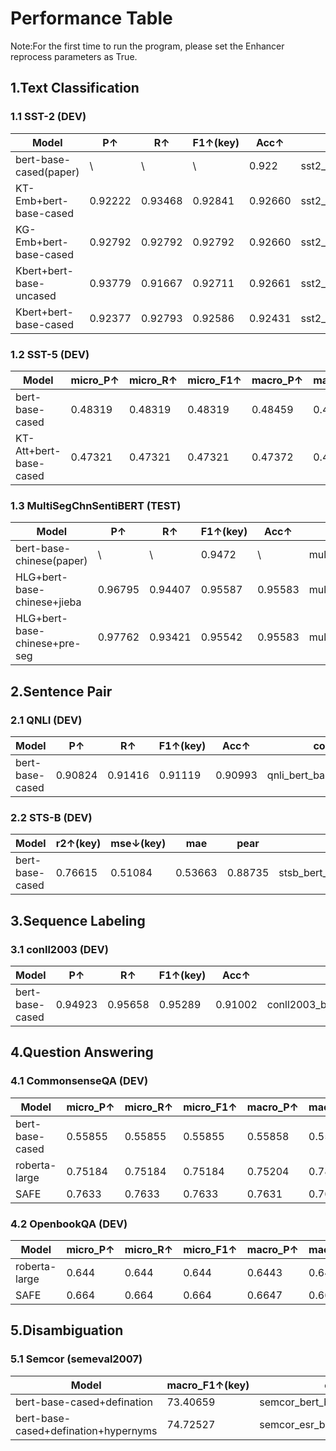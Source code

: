 # Performance Table

Note:For the first time to run the program, please set the Enhancer reprocess parameters as True.

## 1.Text Classification

### 1.1 SST-2 (DEV)

| Model                 | P↑      | R↑      | F1↑(key) | Acc↑    | code                          |
|-----------------------|---------|---------|----------|---------|-------------------------------|
| bert-base-cased(paper) | \       | \       | \        | 0.922   | sst2_bert_base_cased.py       |
| KT-Emb+bert-base-cased | 0.92222 | 0.93468 | 0.92841  | 0.92660 | sst2_ktemb_bert_base_cased.py |
| KG-Emb+bert-base-cased | 0.92792 | 0.92792 | 0.92792  | 0.92660 | sst2_kgemb_bert_base_cased.py |
| Kbert+bert-base-uncased | 0.93779 | 0.91667 | 0.92711  | 0.92661 | sst2_kbert_bert_base_uncased.py |
| Kbert+bert-base-cased | 0.92377 | 0.92793 | 0.92586  | 0.92431 | sst2_kbert_bert_base_cased.py |

[comment]: <> "| bert-base-cased | 0.92427 | 0.93468 | 0.92945 | 0.92775 | sst2_bert_base_cased.py |"

### 1.2 SST-5 (DEV)

| Model                  | micro_P↑ | micro_R↑ | micro_F1↑ | macro_P↑ | macro_R↑ | macro_F1↑(key) | Acc↑    | code                          |
|------------------------|----------|----------|-----------|----------|----------|----------------|---------|-------------------------------|
| bert-base-cased        | 0.48319  | 0.48319  | 0.48319   | 0.48459  | 0.46527  | 0.47156        | 0.48319 | sst5_bert_base_cased.py       |
| KT-Att+bert-base-cased | 0.47321  | 0.47321  | 0.47321   | 0.47372  | 0.45257  | 0.45612        | 0.47321 | sst5_ktatt_bert_base_cased.py |

### 1.3 MultiSegChnSentiBERT (TEST)

| Model | P↑ | R↑ | F1↑(key) | Acc↑ | code |
|---|---|---|---|---|---|
| bert-base-chinese(paper) | \ | \ | 0.9472 | \ | multisegchnsentibert_bert_base_chinese.py |
| HLG+bert-base-chinese+jieba | 0.96795 | 0.94407 | 0.95587 | 0.95583 | multisegchnsentibert_hlg_bert_base_chinese.py |
| HLG+bert-base-chinese+pre-seg | 0.97762 | 0.93421 | 0.95542 | 0.95583 | multisegchnsentibert_hlg_pre_seg_bert_base_chinese.py |

## 2.Sentence Pair

### 2.1 QNLI (DEV)

| Model | P↑ | R↑ | F1↑(key) | Acc↑ | code |
|---|---|---|---|---|---|
| bert-base-cased | 0.90824 | 0.91416 | 0.91119 | 0.90993 | qnli_bert_base_cased.py |

### 2.2 STS-B (DEV)

| Model | r2↑(key) | mse↓(key) | mae | pear | code |
|---|---|---|---|---|---|
| bert-base-cased | 0.76615 | 0.51084 | 0.53663 | 0.88735 | stsb_bert_base_cased.py |

## 3.Sequence Labeling

### 3.1 conll2003 (DEV)

| Model | P↑ | R↑ | F1↑(key) | Acc↑ | code |
|---|---|---|---|---|---|
| bert-base-cased | 0.94923 | 0.95658 | 0.95289 | 0.91002 | conll2003_bert_base_cased.py |

## 4.Question Answering

### 4.1 CommonsenseQA (DEV)

| Model | micro_P↑ | micro_R↑ | micro_F1↑ | macro_P↑ | macro_R↑ | macro_F1↑(key) | Acc↑ | code |
|---|---|---|---|---|---|---|---|---|
| bert-base-cased | 0.55855 | 0.55855 | 0.55855 | 0.55858 | 0.55801 |  0.55816 | 0.55855 | commonsense_qa_bert_base_cased.py |
| roberta-large | 0.75184 | 0.75184 | 0.75184 | 0.75204 | 0.78954 | 0.75169 | 0.75184 | commonsense_qa_roberta_large.py |
| SAFE | 0.7633 | 0.7633 | 0.7633 | 0.7631 | 0.7628 | 0.7629 | 0.76331 | commonsense_qa_safe.py |

[comment]: <> "| QAGNN | 0 | 0 | 0 | 0 | 0 | 0 | 0 | 0 |"


### 4.2 OpenbookQA &#40;DEV&#41;

| Model | micro_P↑ | micro_R↑ | micro_F1↑ | macro_P↑ | macro_R↑ | macro_F1↑(key) | Acc↑ | code |
|---|---|---|---|---|---|---|---|---|
| roberta-large | 0.644 | 0.644 | 0.644 | 0.6443   | 0.6442 | 0.6426 | 0.644 | openbook_qa_roberta_large.py |
| SAFE | 0.664 | 0.664 | 0.664 | 0.6647 | 0.6657 | 0.6636 | 0.664 | openbook_qa_safe.py |

[comment]: <> "| QAGNN | 0 | 0 | 0 | 0 | 0 | 0 | 0 | 0 |"

 


## 5.Disambiguation

### 5.1 Semcor (semeval2007)

| Model | macro_F1↑(key) | code |
|---|---|---|
| bert-base-cased+defination | 73.40659 | semcor_bert_base_cased.py |
| bert-base-cased+defination+hypernyms | 74.72527 | semcor_esr_bert_base_cased.py |


[comment]: <> "## 6.Reading Comprehension"

[comment]: <> "### 6.1 NULL"


[comment]: <> "## 7.Masked LM"

[comment]: <> "### 7.1 NULL"